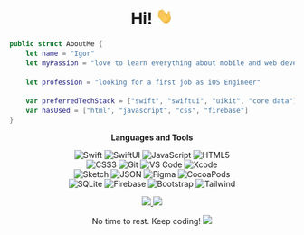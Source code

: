 <h1 align="center"> Hi! <img src="https://raw.githubusercontent.com/ABSphreak/ABSphreak/master/gifs/Hi.gif" width="30px" </br> </h1>

```swift
public struct AboutMe {
    let name = "Igor"
    let myPassion = "love to learn everything about mobile and web development ⚡"
    
    let profession = "looking for a first job as iOS Engineer"
    
    var preferredTechStack = ["swift", "swiftui", "uikit", "core data"]
    var hasUsed = ["html", "javascript", "css", "firebase"]
}
```

 <div align="center">
  
  **Languages and Tools**
  
![Swift](https://img.shields.io/badge/-UIKit-orange?style=flat&logo=swift&logoColor=ffffff)
![SwiftUI](https://img.shields.io/badge/-SwiftUI-01C5DD?style=flat&logo=swift&logoColor=black)
![JavaScript](https://img.shields.io/badge/-JavaScript-%23F7DF1C?style=flat&logo=javascript&logoColor=000000&labelColor=%23ECD83E&color=%23ECD83E)
![HTML5](https://img.shields.io/badge/-HTML5-%23E34C26?style=flat&logo=html5&logoColor=ffffff)\
![CSS3](https://img.shields.io/badge/-CSS3-%23197CBE?style=flat&logo=css3)
![Git](https://img.shields.io/badge/-Git-%23ED5A47?style=flat&logo=git&logoColor=%23ffffff)
![VS Code](https://img.shields.io/badge/-VSCode-%230066B8?style=flat&logo=visual-studio-code)
![Xcode](https://img.shields.io/badge/-Xcode-1897EA?style=flat&logo=xcode&logoColor=ffffff)\
![Sketch](https://img.shields.io/badge/-Sketch-%23FDAD00?style=flat&logo=sketch&logoColor=ffffff)
![JSON](https://img.shields.io/badge/-JSON-414141?style=flat&logo=JSON&logoColor=ffffff)
![Figma](https://img.shields.io/badge/-Figma-9C56F6?style=flat&logo=figma&logoColor=ffffff)
![CocoaPods](https://img.shields.io/badge/-CocoaPods-EF2A00?style=flat&logo=CocoaPods&logoColor=ffffff)\
![SQLite](https://img.shields.io/badge/-SQLite-2B8CCC?style=flat&logo=SQLite&logoColor=ffffff)
![Firebase](https://img.shields.io/badge/-Firebase-FEA512?style=flat&logo=Firebase&logoColor=ffffff)
![Bootstrap](https://img.shields.io/badge/-Bootstrap-712CF8?style=flat&logo=Bootstrap&logoColor=ffffff)
![Tailwind](https://img.shields.io/badge/-Tailwind-38B7EF?style=flat&logo=Tailwind-CSS&logoColor=ffffff)

<p align="center">
<a href="https://github.com/artexhibit">
  <img height="180em" src="https://github-readme-stats-eight-theta.vercel.app/api?username=artexhibit&show_icons=true&theme=swift&include_all_commits=true&count_private=true"/>
  <img height="180em" src="https://github-readme-stats-eight-theta.vercel.app/api/top-langs/?username=artexhibit&layout=compact&langs_count=8&theme=swift"/>
</a>
</p>

<p align="center">No time to rest. Keep coding! <img src="https://media.tenor.com/GocCvG7hs78AAAAi/rocket-joypixels.gif" width="25px"</p>
